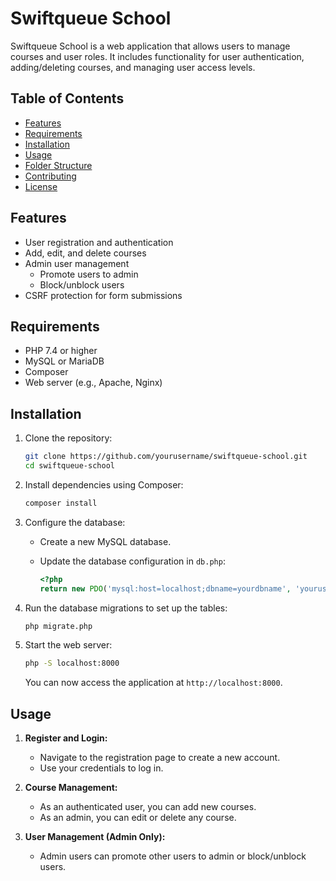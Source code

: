 # Swiftqueue School

Swiftqueue School is a web application that allows users to manage courses and user roles. It includes functionality for user authentication, adding/deleting courses, and managing user access levels.

## Table of Contents

- [Features](#features)
- [Requirements](#requirements)
- [Installation](#installation)
- [Usage](#usage)
- [Folder Structure](#folder-structure)
- [Contributing](#contributing)
- [License](#license)

## Features

- User registration and authentication
- Add, edit, and delete courses
- Admin user management
  - Promote users to admin
  - Block/unblock users
- CSRF protection for form submissions

## Requirements

- PHP 7.4 or higher
- MySQL or MariaDB
- Composer
- Web server (e.g., Apache, Nginx)

## Installation

1. Clone the repository:

    ```sh
    git clone https://github.com/yourusername/swiftqueue-school.git
    cd swiftqueue-school
    ```

2. Install dependencies using Composer:

    ```sh
    composer install
    ```

3. Configure the database:

    - Create a new MySQL database.
    - Update the database configuration in `db.php`:

        ```php
        <?php
        return new PDO('mysql:host=localhost;dbname=yourdbname', 'yourusername', 'yourpassword');
        ```

4. Run the database migrations to set up the tables:

    ```sh
    php migrate.php
    ```

5. Start the web server:

    ```sh
    php -S localhost:8000
    ```

    You can now access the application at `http://localhost:8000`.

## Usage

1. **Register and Login:**
    - Navigate to the registration page to create a new account.
    - Use your credentials to log in.

2. **Course Management:**
    - As an authenticated user, you can add new courses.
    - As an admin, you can edit or delete any course.

3. **User Management (Admin Only):**
    - Admin users can promote other users to admin or block/unblock users.